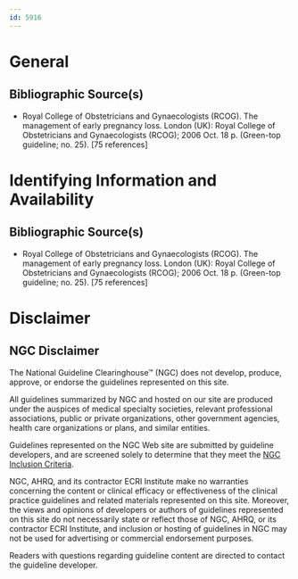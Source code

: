 ```yaml
---
id: 5916
---
```


# General

## Bibliographic Source(s)

- Royal College of Obstetricians and Gynaecologists (RCOG). The management of early pregnancy loss. London (UK): Royal College of Obstetricians and Gynaecologists (RCOG); 2006 Oct. 18 p. (Green-top guideline; no. 25). [75 references]

# Identifying Information and Availability

## Bibliographic Source(s)

- Royal College of Obstetricians and Gynaecologists (RCOG). The management of early pregnancy loss. London (UK): Royal College of Obstetricians and Gynaecologists (RCOG); 2006 Oct. 18 p. (Green-top guideline; no. 25). [75 references]

# Disclaimer

## NGC Disclaimer

The National Guideline Clearinghouse™ (NGC) does not develop, produce, approve, or endorse the guidelines represented on this site.

All guidelines summarized by NGC and hosted on our site are produced under the auspices of medical specialty societies, relevant professional associations, public or private organizations, other government agencies, health care organizations or plans, and similar entities.

Guidelines represented on the NGC Web site are submitted by guideline developers, and are screened solely to determine that they meet the [NGC Inclusion Criteria](/help-and-about/summaries/inclusion-criteria).

NGC, AHRQ, and its contractor ECRI Institute make no warranties concerning the content or clinical efficacy or effectiveness of the clinical practice guidelines and related materials represented on this site. Moreover, the views and opinions of developers or authors of guidelines represented on this site do not necessarily state or reflect those of NGC, AHRQ, or its contractor ECRI Institute, and inclusion or hosting of guidelines in NGC may not be used for advertising or commercial endorsement purposes.

Readers with questions regarding guideline content are directed to contact the guideline developer.

